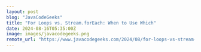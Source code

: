 ```yaml
---
layout: post
blog: "JavaCodeGeeks"
title: "For Loops vs. Stream.forEach: When to Use Which"
date: 2024-08-16T05:35:00Z
image: images/javacodegeeks.png
remote_url: "https://www.javacodegeeks.com/2024/08/for-loops-vs-stream-foreach-when-to-use-which.html"
---
```

